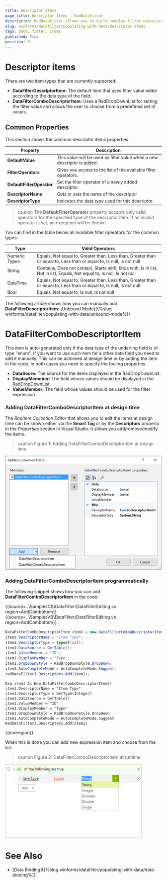 ```yaml
---
title: Descriptor Items
page_title: Descriptor Items | RadDataFilter
description: RadDataFilter allows you to build complex filter expressions based on the data and collection type of the source fields. 
slug: winforms/datafilter/populating-with-data/descriptor-items
tags: data, filter, items
published: True
position: 0
---
```


# Descriptor items

There are two item types that are currently supported:

* __DataFilterDescriptorItem:__ The default item that uses filter value editor according to the data type of the field.
* __DataFilterComboDescriptorItem:__ Uses a RadDropDownList for setting the filter value and allows the user to choose from a predefined set of values. 

## Common Properties

This section shows the common descriptor items properties.

|Property|Description|
|---|---|
|__DefaultValue__|This value will be used as filter value when a new descriptor is added.|
|__FilterOperators__|Gives you access to the list of the available filter operators.|
|__DefaultFilterOperator__|Set the filter operator of a newly added descriptor.|
|__DescriptorName__|Gets or sets the name of the descriptor|
|__DescriptorType__|Indicates the data type used for this descriptor.|

>caution The **DefaultFilterOperator** property accepts only valid operators for the specified type of the descriptor item. If an invalid operator is set, an exception will be thrown.

You can find in the table below all available filter operators for the common types:

|Type|Valid Operators|
|----|----|
|Numeric Types|Equals, Not equal to, Greater than, Less than, Greater than or equal to, Less than or equal to, Is null, Is not null|
|String|Contains, Does not contain, Starts with, Ends with, Is in list, Not in list, Equals, Not equal to, Is null, Is not null|
|DateTime|Equals, Not equal to, Greater than, Less than, Greater than or equal to, Less than or equal to, Is null, Is not null|
|Bool|Equals, Not equal to, Is null, Is not null|

The following article shows how you can manually add __DataFilterDescriptorItem__: [Unbound Mode]({%slug winforms/datafilter/populating-with-data/unbound-mode%})


# DataFilterComboDescriptorItem

This item is auto-generated only if the data type of the underling field is of type "enum". If you want to use such item for a other data field you need to add it manually. This can be achieved at design time or by adding the item in the code. In both cases you need to specify the fooling properties:

* __DataSoure:__ The source for the items displayed in the RadDropDownList.
* __DisplayMemeber:__ The field whose values should be displayed in the RadDropDownList.
* __ValueMember:__ The field whose values should be used for the filter expression.

### Adding DataFilterComboDescriptorItem at design time

The *RadItem Collection Editor* that allows you to edit the items at design time can be shown either via the **Smart Tag** or by the **Descriptors** property in the *Properties* section in Visual Studio. It allows you add/remove/modify the items.  

>caption Figure 1: Adding DataFilterComboDescriptorItem at design time

![datafilter-combo-descriptor-item 001](images/datafilter-combo-descriptor-item001.png)

### Adding DataFilterComboDescriptorItem programmatically

The following snippet shows how you can add __DataFilterComboDescriptorItem__ in the code:

{{source=..\SamplesCS\DataFilter\DataFilterEditing.cs region=AddComboItem}} 
{{source=..\SamplesVB\DataFilter\DataFilterEditing.vb region=AddComboItem}}
````C#
DataFilterComboDescriptorItem item1 = new DataFilterComboDescriptorItem();
item1.DescriptorName = "Item Type";
item1.DescriptorType = typeof(int);
item1.DataSource = GetTable();
item1.ValueMember = "ID";
item1.DisplayMember = "Type";
item1.DropDownStyle = RadDropDownStyle.DropDown;
item1.AutoCompleteMode = AutoCompleteMode.Suggest;
radDataFilter1.Descriptors.Add(item1);

````
````VB.NET
Dim item1 As New DataFilterComboDescriptorItem()
item1.DescriptorName = "Item Type"
item1.DescriptorType = GetType(Integer)
item1.DataSource = GetTable()
item1.ValueMember = "ID"
item1.DisplayMember = "Type"
item1.DropDownStyle = RadDropDownStyle.DropDown
item1.AutoCompleteMode = AutoCompleteMode.Suggest
RadDataFilter1.Descriptors.Add(item1)

````


{{endregion}}

When this is done you can add new expression item and choose from the list:

>caption Figure 2: DataFilterComboDescriptorItem at runtime.

![datafilter-combo-descriptor-item 002](images/datafilter-combo-descriptor-item002.png)

# See Also

* [Data Binding]({%slug winforms/datafilter/populating-with-data/data-binding%})